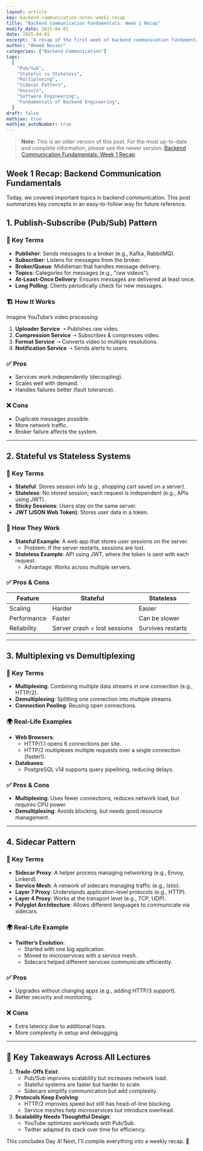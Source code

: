 ```yaml
---
layout: article
key: backend-communication-notes-week1-recap
title: "Backend Communication Fundamentals: Week 1 Recap"
modify_date: 2025-04-01
date: 2025-04-01
excerpt: "A recap of the first week of backend communication fundamentals, covering Pub/Sub, Stateful vs Stateless Systems, Multiplexing, and the Sidecar Pattern."
author: "Ahmed Nasser"
categories: ["Backend Communication"]
tags:
  [
    "Pub/Sub",
    "Stateful vs Stateless",
    "Multiplexing",
    "Sidecar Pattern",
    "Hussein",
    "Software Engineering",
    "Fundamentals of Backend Engineering",
  ]
draft: false
mathjax: true
mathjax_autoNumber: true
---
```


> **Note:** This is an older version of this post. For the most up-to-date and complete information, please see the newer version: [Backend Communication Fundamentals: Week 1 Recap](/2025/04/03/backend-communication-week1.html).

## Week 1 Recap: Backend Communication Fundamentals

Today, we covered important topics in backend communication. This post summarizes key concepts in an easy-to-follow way for future reference.

## 1. Publish-Subscribe (Pub/Sub) Pattern

### 🔑 Key Terms

- **Publisher**: Sends messages to a broker (e.g., Kafka, RabbitMQ).
- **Subscriber**: Listens for messages from the broker.
- **Broker/Queue**: Middleman that handles message delivery.
- **Topics**: Categories for messages (e.g., "raw videos").
- **At-Least-Once Delivery**: Ensures messages are delivered at least once.
- **Long Polling**: Clients periodically check for new messages.

### 🏗 How It Works

Imagine YouTube’s video processing:

1. **Uploader Service** ➝ Publishes raw video.
2. **Compression Service** ➝ Subscribes & compresses video.
3. **Format Service** ➝ Converts video to multiple resolutions.
4. **Notification Service** ➝ Sends alerts to users.

### ✅ Pros

- Services work independently (decoupling).
- Scales well with demand.
- Handles failures better (fault tolerance).

### ❌ Cons

- Duplicate messages possible.
- More network traffic.
- Broker failure affects the system.

---

## 2. Stateful vs Stateless Systems

### 🔑 Key Terms

- **Stateful**: Stores session info (e.g., shopping cart saved on a server).
- **Stateless**: No stored session; each request is independent (e.g., APIs using JWT).
- **Sticky Sessions**: Users stay on the same server.
- **JWT (JSON Web Token)**: Stores user data in a token.

### 🔄 How They Work

- **Stateful Example**: A web app that stores user sessions on the server.
  - Problem: If the server restarts, sessions are lost.
- **Stateless Example**: API using JWT, where the token is sent with each request.
  - Advantage: Works across multiple servers.

### ✅ Pros & Cons

| Feature     | Stateful                     | Stateless         |
| ----------- | ---------------------------- | ----------------- |
| Scaling     | Harder                       | Easier            |
| Performance | Faster                       | Can be slower     |
| Reliability | Server crash = lost sessions | Survives restarts |

---

## 3. Multiplexing vs Demultiplexing

### 🔑 Key Terms

- **Multiplexing**: Combining multiple data streams in one connection (e.g., HTTP/2).
- **Demultiplexing**: Splitting one connection into multiple streams.
- **Connection Pooling**: Reusing open connections.

### 🌍 Real-Life Examples

- **Web Browsers**:
  - HTTP/1.1 opens 6 connections per site.
  - HTTP/2 multiplexes multiple requests over a single connection (faster!).
- **Databases**:
  - PostgreSQL v14 supports query pipelining, reducing delays.

### ✅ Pros & Cons

- **Multiplexing**: Uses fewer connections, reduces network load, but requires CPU power.
- **Demultiplexing**: Avoids blocking, but needs good resource management.

---

## 4. Sidecar Pattern

### 🔑 Key Terms

- **Sidecar Proxy**: A helper process managing networking (e.g., Envoy, Linkerd).
- **Service Mesh**: A network of sidecars managing traffic (e.g., Istio).
- **Layer 7 Proxy**: Understands application-level protocols (e.g., HTTP).
- **Layer 4 Proxy**: Works at the transport level (e.g., TCP, UDP).
- **Polyglot Architecture**: Allows different languages to communicate via sidecars.

### 🌍 Real-Life Example

- **Twitter’s Evolution**:
  - Started with one big application.
  - Moved to microservices with a service mesh.
  - Sidecars helped different services communicate efficiently.

### ✅ Pros

- Upgrades without changing apps (e.g., adding HTTP/3 support).
- Better security and monitoring.

### ❌ Cons

- Extra latency due to additional hops.
- More complexity in setup and debugging.

---

## 🔗 Key Takeaways Across All Lectures

1. **Trade-Offs Exist**:
   - Pub/Sub improves scalability but increases network load.
   - Stateful systems are faster but harder to scale.
   - Sidecars simplify communication but add complexity.
2. **Protocols Keep Evolving**:
   - HTTP/2 improves speed but still has head-of-line blocking.
   - Service meshes help microservices but introduce overhead.
3. **Scalability Needs Thoughtful Design**:
   - YouTube optimizes workloads with Pub/Sub.
   - Twitter adapted its stack over time for efficiency.

This concludes Day 4! Next, I'll compile everything into a weekly recap. 🚀
